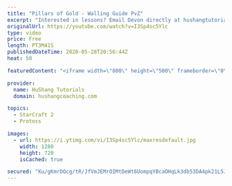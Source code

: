 ```yaml
---
title: "Pillars of Gold - Walling Guide PvZ"
excerpt: "Interested in lessons? Email Devon directly at hushangtutorials@outlook.com ------------------------------------------------------------------------------------------------------- Want to support HuShang Tutorials directly? Patreon is a website where you can contribute a monthly donation that will help"
originalUrl: https://youtube.com/watch?v=I3Sp4sc5Ylc
type: video
price: Free
length: PT3M41S
publishedDateTime: 2020-05-28T20:56:44Z
heat: 50

featuredContent: "<iframe width=\"800\" height=\"500\" frameborder=\"0\" src=\"https://www.youtube.com/embed/I3Sp4sc5Ylc\" allow=\"accelerometer; autoplay; encrypted-media; gyroscope; picture-in-picture\" allowfullscreen></iframe>"

provider:
  name: HuShang Tutorials
  domain: hushangcoaching.com

topics:
  - StarCraft 2
  - Protoss

images:
  - url: https://i.ytimg.com/vi/I3Sp4sc5Ylc/maxresdefault.jpg
    width: 1280
    height: 720
    isCached: true

secured: "Ku/gKmrDOcg/tR/JfVmJEMrOIMtDeWt6UompqYBcaOHqLk3db53DA4pk21L5J0nJcHacN4Vl8xIDcv78BZo7+beWVFFTjIiz1W5MWX0ntbeiYf/zbmminUHHHPC0Ohkg9EyahNkyTWKPqv1Ankn/TXVcR6Dx5pBeHOZMZFMd0VTyelp/heILh4DxTZihOTfGg4AWLweLx3/rmIJ+rmm/yxCKjqJ8MKOaVQ6NlXyNPQnYajj1moIDnB0NhguvEDnbewg0gXtFfFtxiLFHsEcxbHwtl/cfzQibOYsyvk5V2tZHkdBv7x9fKOG20NWDjXA4VKJdtbZ1nweBRA18U/xVeGGNN5YHY1eWTV/7FHtcBAeiWWWSWkvIU2ekrHI6MCM3jHacW7SbH2D105zxdMgtdCnihwOCYVu3MXBmLShTHNI=;KL4w/vvno7w9HHAvN0z+2A=="
---
```


